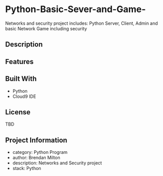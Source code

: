# Python-Basic-Sever-and-Game-
Networks and security project includes: Python Server, Client, Admin and basic Network Game including security

## Description

## Features

## Built With

* Python
* Cloud9 IDE

## License
TBD

## Project Information
- category: Python Program
- author: Brendan Milton
- description: Networks and Security project
- stack: Python
